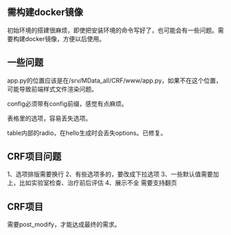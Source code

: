 ## 需构建docker镜像
初始环境的搭建很麻烦，即使把安装环境的命令写好了，也可能会有一些问题。需要构建docker镜像，方便以后使用。


## 一些问题
app.py的位置应该是在/srv/MData_all/CRF/www/app.py，如果不在这个位置，可能导致前端样式文件渲染问题。

config必须带有config前缀，感觉有点麻烦。

表格里的选项，容易丢失选项。

table内部的radio，在hello生成时会丢失options。已修复。

## CRF项目问题
1、选项排版需要换行
2、有些选项多的，要改成下拉选项
3、一些默认值需要加上，比如实验室检查、治疗前后评估
4、展示不全 需要支持翻页

## CRF项目
需要post_modify，才能达成最终的需求。